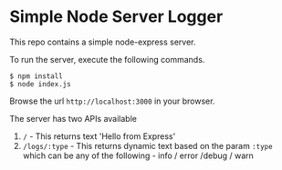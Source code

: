 # Simple Node Server Logger

This repo contains a simple node-express server.

To run the server, execute the following commands.

    $ npm install 
    $ node index.js

Browse the url `http://localhost:3000` in your browser.

The server has two APIs available

1. `/` - This returns text 'Hello from Express'
2. `/logs/:type` - This returns dynamic text based on the param `:type` which can be any of the following - info / error /debug / warn